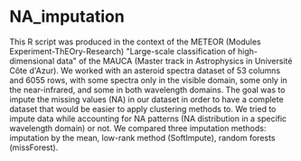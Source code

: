 # NA_imputation

This R script was produced in the context of the METEOR (Modules Experiment-ThEOry-Research) "Large-scale classification of high-dimensional data" of the MAUCA (Master track in Astrophysics in Université Côte d'Azur). We worked with an asteroid spectra dataset of 53 columns and 6055 rows, with some spectra only in the visible domain, some only in the near-infrared, and some in both wavelength domains. The goal was to impute the missing values (NA) in our dataset in order to have a complete dataset that would be easier to apply clustering methods to. We tried to impute data while accounting for NA patterns (NA distribution in a specific wavelength domain) or not. We compared three imputation methods: imputation by the mean, low-rank method (SoftImpute), random forests (missForest).

